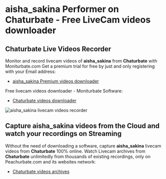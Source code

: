 # aisha_sakina Performer on Chaturbate - Free LiveCam videos downloader

## Chaturbate Live Videos Recorder

Monitor and record livecam videos of **aisha_sakina** from **Chaturbate** with Moniturbate.com
Get a premium trial for free by just and only registering with your Email address:
* [aisha_sakina Premium videos downloader](https://moniturbate.com/request-demo-licence-key.html)

Free livecam videos downloader - Moniturbate Software:
* [Chaturbate videos downloader](https://moniturbate.com/moniturbate-download-software.html)

![aisha_sakina livecam videos recorder](https://peachurnet.com/templates/moniturbate-software.png)


## Capture aisha_sakina videos from the Cloud and watch your recordings on Streaming

Without the need of downloading a software, capture **aisha_sakina** livecam videos from **Chaturbate** 100% online.
Watch Livecam archives from **Chaturbate** unlimitedly from thousands of existing recordings, only on Peachurbate.com and its websites network:
* [Chaturbate videos archives](https://peachurnet.com/)